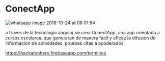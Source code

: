 # ConectApp

![whatsapp image 2018-10-24 at 08 01 54](https://user-images.githubusercontent.com/38788319/47426721-679f6180-d764-11e8-962a-1d9c1e547ca0.jpeg)


a traves de la tecnología angular se crea ConectApp, una app orientada a cursos escolares, que generaran de manera facil y eficaz la difusion de informacion de actividades, pruebas citas a apoderados.

https://hackatonhere.firebaseapp.com/terminos
